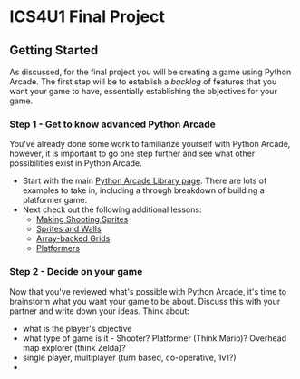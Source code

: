 # ICS4U1 Final Project

## Getting Started

As discussed, for the final  project you will be creating a game using Python Arcade.  The first step will be to establish a *backlog* of features that you want your game to have, essentially establishing the objectives for your game.

### Step 1 - Get to know advanced Python Arcade
You've already done some work to familiarize yourself with Python Arcade, however, it is important to go one step further and see what other possibilities exist in Python Arcade.

* Start with the main [Python Arcade Library page](http://arcade.academy/).  There are lots of examples to take in, including a through breakdown of building a platformer game.  
* Next check out the following additional lessons:
    * [Making Shooting Sprites](https://arcade-book.readthedocs.io/en/latest/chapters/21_shooting_sprites/shooting_sprites.html)
    * [Sprites and Walls](https://arcade-book.readthedocs.io/en/latest/chapters/22_sprites_and_walls/sprites_and_walls.html)
    * [Array-backed Grids](https://arcade-book.readthedocs.io/en/latest/chapters/25_array_backed_grids/array_backed_grids.html)
    * [Platformers](https://arcade-book.readthedocs.io/en/latest/chapters/26_platformers/platformers.html)
    
### Step 2 - Decide on your game
Now that you've reviewed what's possible with Python Arcade, it's time to brainstorm what you want your game to be about.   Discuss this with your partner and write down your ideas.  Think about: 
* what is the player's objective
* what type of game is it - Shooter? Platformer (Think Mario)? Overhead map explorer (think Zelda)?
* single player, multiplayer (turn based, co-operative, 1v1?)
* 





